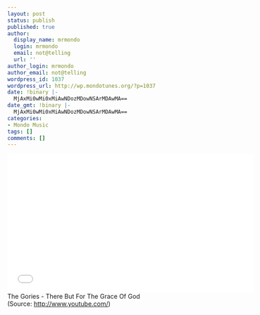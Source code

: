 ```yaml
---
layout: post
status: publish
published: true
author:
  display_name: mrmondo
  login: mrmondo
  email: not@telling
  url: ''
author_login: mrmondo
author_email: not@telling
wordpress_id: 1037
wordpress_url: http://wp.mondotunes.org/?p=1037
date: !binary |-
  MjAxMi0wMi0xMiAwNDozMDowNSArMDAwMA==
date_gmt: !binary |-
  MjAxMi0wMi0xMiAwNDozMDowNSArMDAwMA==
categories:
- Mondo Music
tags: []
comments: []
---
```

<iframe width="560" height="315" src="//www.youtube.com/embed/3kBc8sjSPHM" frameborder="0"> </iframe>
The Gories - There But For The Grace Of God 
<div class="attribution">(<span>Source:</span> <a href="http://www.youtube.com/">http://www.youtube.com/</a>)</div>
